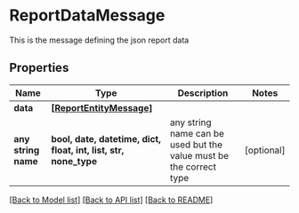 # ReportDataMessage

This is the message defining the json report data

## Properties
Name | Type | Description | Notes
------------ | ------------- | ------------- | -------------
**data** | [**[ReportEntityMessage]**](ReportEntityMessage.md) |  | 
**any string name** | **bool, date, datetime, dict, float, int, list, str, none_type** | any string name can be used but the value must be the correct type | [optional]

[[Back to Model list]](../README.md#documentation-for-models) [[Back to API list]](../README.md#documentation-for-api-endpoints) [[Back to README]](../README.md)


